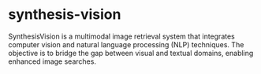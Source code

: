 # synthesis-vision
SynthesisVision is a multimodal image retrieval system that integrates computer vision and natural language processing (NLP) techniques. The objective is to bridge the gap between visual and textual domains, enabling enhanced image searches. 
